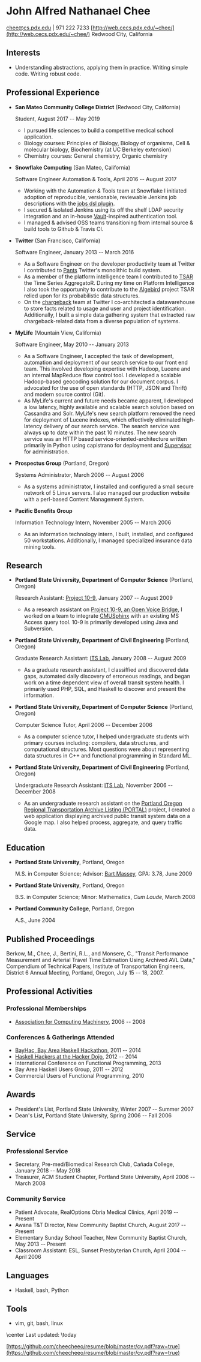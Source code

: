 John Alfred Nathanael Chee
===============

[chee@cs.pdx.edu](mailto:chee@cs.pdx.edu) | 971 222 7233
[http://web.cecs.pdx.edu/~chee/](http://web.cecs.pdx.edu/~chee/)
Redwood City, California

Interests
---------

*   Understanding abstractions, applying them in practice. Writing simple code. Writing robust code.


Professional Experience
---------------

* **San Mateo Community College District** (Redwood City, California)

    Student, August 2017 -- May 2019

    - I pursued life sciences to build a competitive medical school application.
    - Biology courses: Principles of Biology, Biology of organisms, Cell & molecular biology, Biochemistry (at UC Berkeley extension)
    - Chemistry courses: General chemistry, Organic chemistry

* **Snowflake Computing** (San Mateo, California)

    Software Engineer Automation & Tools, April 2016 -- August 2017

    - Working with the Automation & Tools team at Snowflake I initiated adoption of reproducible, versionable, reviewable Jenkins job descriptions with the [jobs dsl plugin](https://github.com/jenkinsci/job-dsl-plugin).
    - I secured & isolated Jenkins using its off the shelf LDAP security integration and an in-house [Vault](https://www.vaultproject.io)-inspired authentication tool.
    - I managed & advised OSS teams transitioning from internal source & build tools to Github & Travis CI.

* **Twitter** (San Francisco, California)

    Software Engineer, January 2013 -- March 2016

    - As a Software Engineer on the developer productivity team at Twitter I contributed to [Pants](https://www.pantsbuild.org/) Twitter's monolithic build system.
    - As a member of the platform intelligence team I contributed to [TSAR](https://blog.twitter.com/engineering/en_us/a/2014/tsar-a-timeseries-aggregator.html) the Time Series AggregatoR. During my time on Platform Intelligence I also took the opportunity to contribute to the [Algebird](https://blog.twitter.com/engineering/en_us/a/2014/tsar-a-timeseries-aggregator.html) project TSAR relied upon for its probabilistic data structures.
    - On the [chargeback](https://www.linux.com/blog/twitters-chargeback-system-measures-resource-use-and-sends-out-bill) team at Twitter I co-architected a datawarehouse to store facts related to usage and user and project identification. Additionally, I built a simple data gathering system that extracted raw chargeback-related data from a diverse population of systems.

* **MyLife** (Mountain View, California)

    Software Engineer, May 2010 -- January 2013

    - As a Software Engineer, I accepted the task of development, automation and deployment of our search service to our front end team. This involved developing expertise with Hadoop, Lucene and an internal MapReduce flow control tool. I developed a scalable Hadoop-based geocoding solution for our document corpus. I advocated for the use of open standards (HTTP, JSON and Thrift) and modern source control (Git).
    - As MyLife's current and future needs became apparent, I developed a low latency, highly available and scalable search solution based on Cassandra and Solr. MyLife's new search platform removed the need for deployment of Lucene indexes, which effectively eliminated high-latency delivery of our search service. The search service was always up to date within the past 10 minutes. The new search service was an HTTP based service-oriented-architecture written primarily in Python using capistrano for deployment and [Supervisor](http://supervisord.org/) for administration.

* **Prospectus Group** (Portland, Oregon)

    Systems Administrator, March 2006 -- August 2006

    - As a systems administrator, I installed and configured a small secure network of 5 Linux servers. I also managed our production website with a perl-based Content Management System.

* **Pacific Benefits Group**

    Information Technology Intern, November 2005 -- March 2006

    - As an information technology intern, I built, installed, and configured 50 workstations. Additionally, I managed specialized insurance data mining tools.

Research
---------------
* **Portland State University, Department of Computer Science** (Portland, Oregon)

    Research Assistant: [Project 10-9](http://web.cecs.pdx.edu/~warren/project10-9/), January 2007 -- August 2009

    - As a research assistant on [Project 10-9, an Open Voice Bridge](http://wiki.cs.pdx.edu/10-9/), I worked on a team to integrate [CMUSphinx](http://cmusphinx.sourceforge.net/) with an existing MS Access query tool. 10-9 is primarily developed using Java and Subversion.

* **Portland State University, Department of Civil Engineering** (Portland, Oregon)

    Graduate Research Assistant: [ITS Lab](http://its.pdx.edu/), January 2008 -- August 2009

    - As a graduate research assistant, I classiffied and discovered data gaps, automated daily discovery of erroneous readings, and began work on a time dependent view of overall transit system health. I primarily used PHP, SQL, and Haskell to discover and present the information.

* **Portland State University, Department of Computer Science** (Portland, Oregon)

    Computer Science Tutor, April 2006 -- December 2006
    - As a computer science tutor, I helped undergraduate students with primary courses including: compilers, data structures, and computational structures. Most questions were about representing data structures in C++ and functional programming in Standard ML.

* **Portland State University, Department of Civil Engineering** (Portland, Oregon)

    Undergraduate Research Assistant: [ITS Lab](http://its.pdx.edu/), November 2006 -- December 2008
    - As an undergraduate research assistant on the [Portland Oregon Regional Transportation Archive Listing (PORTAL)](http://portal.its.pdx.edu/Portal/index.php/home/) project, I created a web application displaying archived public transit system data on a Google map. I also helped process, aggregate, and query traffic data.

## Education

*   **Portland State University**, Portland, Oregon

    M.S. in Computer Science; Advisor: [Bart Massey](http://web.cecs.pdx.edu/~bart/), GPA: 3.78, June 2009


*   **Portland State University**, Portland, Oregon

    B.S. in Computer Science; Minor: Mathematics, _Cum Laude_, March 2008


*   **Portland Community College**, Portland, Oregon

    A.S., June 2004

## Published Proceedings
Berkow, M., Chee, J., Bertini, R.L., and Monsere, C., "Transit Performance Measurement and Arterial
Travel Time Estimation Using Archived AVL Data," Compendium of Technical Papers, Institute of
Transportation Engineers, District 6 Annual Meeting, Portland, Oregon, July 15 -- 18, 2007.

## Professional Activities
### Professional Memberships
* [Association for Computing Machinery](http://www.acm.org), 2006 -- 2008

### Conferences & Gatherings Attended
* [BayHac, Bay Area Haskell Hackathon](http://www.haskell.org/haskellwiki/BayHac2014), 2011 -- 2014
* [Haskell Hackers at the Hacker Dojo](http://www.meetup.com/haskellhackersathackerdojo/), 2012 -- 2014
* International Conference on Functional Programming, 2013
* Bay Area Haskell Users Group, 2011 -- 2012
* Commercial Users of Functional Programming, 2010

## Awards

* President's List, Portland State University, Winter 2007 -- Summer 2007
* Dean's List, Portland State University, Spring 2006 -- Fall 2006

## Service

### Professional Service
* Secretary, Pre-med/Biomedical Research Club, Cañada College, January 2018 -- May 2018
* Treasurer, ACM Student Chapter, Portland State University, April 2006 -- March 2008

### Community Service
* Patient Advocate, RealOptions Obria Medical Clinics, April 2019 -- Present
* Awana T&T Director, New Community Baptist Church, August 2017 -- Present
* Elementary Sunday School Teacher, New Community Baptist Church, May 2013 -- Present
* Classroom Assistant: ESL, Sunset Presbyterian Church, April 2004 -- April 2006

Languages
------

*   Haskell, bash, Python


Tools
------

*   vim, git, bash, linux

\center Last updated: \today

[https://github.com/cheecheeo/resume/blob/master/cv.pdf?raw=true](https://github.com/cheecheeo/resume/blob/master/cv.pdf?raw=true)

